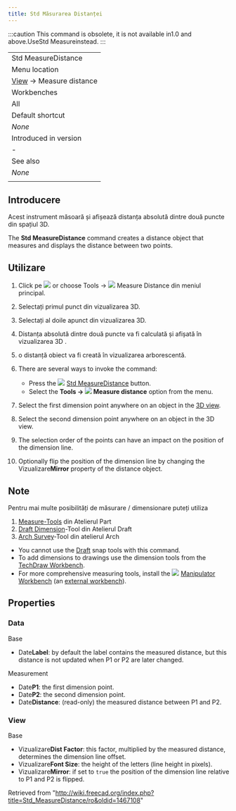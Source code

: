 ```yaml
---
title: Std Măsurarea Distanței
---
```

:::caution
This command is obsolete, it is not available in1.0 and above.UseStd Measureinstead.
:::

|  |
| --- |
| Std MeasureDistance |
| Menu location |
| [View](/Std_View_Menu "Std View Menu") → Measure distance‏‎ |
| Workbenches |
| All |
| Default shortcut |
| *None* |
| Introduced in version |
| - |
| See also |
| *None* |
|  |

## Introducere

Acest instrument măsoară și afișează distanța absolută dintre două puncte din spațiul 3D.

The **Std MeasureDistance** command creates a distance object that measures and displays the distance between two points.

## Utilizare

1. Click pe ![](/images/Std_MeasureDistance.png) or choose  Tools → ![](/images/Std_MeasureDistance.png) Measure Distance din meniul principal.
2. Selectați primul punct din vizualizarea 3D.
3. Selectați al doile apunct din vizualizarea 3D.
4. Distanța absolută dintre două puncte va fi calculată și afișată în vizualizarea 3D .
5. o distanță obiect va fi creată în vizualizarea arborescentă.

1. There are several ways to invoke the command:
   * Press the ![](/images/Std_MeasureDistance.svg) [Std MeasureDistance](/Std_MeasureDistance "Std MeasureDistance") button.
   * Select the **Tools → ![](/images/Std_MeasureDistance.svg) Measure distance** option from the menu.
2. Select the first dimension point anywhere on an object in the [3D view](/3D_view "3D view").
3. Select the second dimension point anywhere on an object in the 3D view.
4. The selection order of the points can have an impact on the position of the dimension line.
5. Optionally flip the position of the dimension line by changing the Vizualizare**Mirror** property of the distance object.

## Note

Pentru mai multe posibilități de măsurare / dimensionare puteți utiliza

1. [Measure-Tools](/Std_Measure_Menu "Std Measure Menu") din Atelierul Part
2. [Draft Dimension](/Draft_Dimension "Draft Dimension")-Tool din Atelierul Draft
3. [Arch Survey](/Arch_Survey "Arch Survey")-Tool din atelierul Arch

* You cannot use the [Draft](/Draft_Workbench "Draft Workbench") snap tools with this command.
* To add dimensions to drawings use the dimension tools from the [TechDraw Workbench](/TechDraw_Workbench "TechDraw Workbench").
* For more comprehensive measuring tools, install the ![](/images/Manipulator_workbench_icon.svg) [Manipulator Workbench](/Manipulator_Workbench "Manipulator Workbench") (an [external workbench](/External_workbenches "External workbenches")).

## Properties

### Data

Base

* Date**Label**: by default the label contains the measured distance, but this distance is not updated when P1 or P2 are later changed.

Measurement

* Date**P1**: the first dimension point.
* Date**P2**: the second dimension point.
* Date**Distance**: (read-only) the measured distance between P1 and P2.

### View

Base

* Vizualizare**Dist Factor**: this factor, multiplied by the measured distance, determines the dimension line offset.
* Vizualizare**Font Size**: the height of the letters (line height in pixels).
* Vizualizare**Mirror**: if set to `true` the position of the dimension line relative to P1 and P2 is flipped.

Retrieved from "<http://wiki.freecad.org/index.php?title=Std_MeasureDistance/ro&oldid=1467108>"
